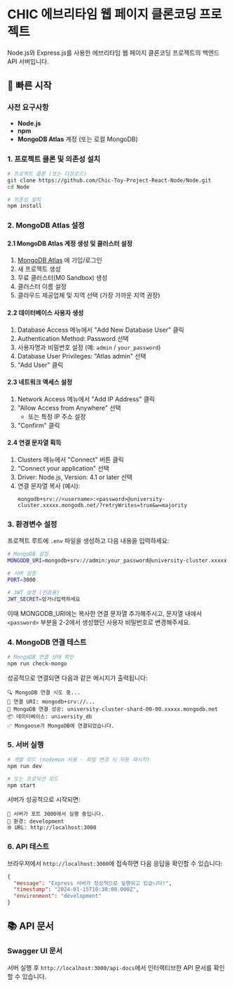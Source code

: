 # CHIC 에브리타임 웹 페이지 클론코딩 프로젝트

Node.js와 Express.js를 사용한 에브리타임 웹 페이지 클론코딩 프로젝트의 백엔드 API 서버입니다.

## 🚀 빠른 시작

### 사전 요구사항

- **Node.js**
- **npm**
- **MongoDB Atlas** 계정 (또는 로컬 MongoDB)

### 1. 프로젝트 클론 및 의존성 설치

```bash
# 프로젝트 클론 (또는 다운로드)
git clone https://github.com/Chic-Toy-Project-React-Node/Node.git
cd Node

# 의존성 설치
npm install
```

### 2. MongoDB Atlas 설정

#### 2.1 MongoDB Atlas 계정 생성 및 클러스터 설정

1. [MongoDB Atlas](https://www.mongodb.com/atlas) 에 가입/로그인
2. 새 프로젝트 생성
3. 무료 클러스터(M0 Sandbox) 생성
4. 클러스터 이름 설정
5. 클라우드 제공업체 및 지역 선택 (가장 가까운 지역 권장)

#### 2.2 데이터베이스 사용자 생성

1. Database Access 메뉴에서 "Add New Database User" 클릭
2. Authentication Method: Password 선택
3. 사용자명과 비밀번호 설정 (예: `admin` / `your_password`)
4. Database User Privileges: "Atlas admin" 선택
5. "Add User" 클릭

#### 2.3 네트워크 액세스 설정

1. Network Access 메뉴에서 "Add IP Address" 클릭
2. "Allow Access from Anywhere" 선택
   - 또는 특정 IP 주소 설정
3. "Confirm" 클릭

#### 2.4 연결 문자열 획득

1. Clusters 메뉴에서 "Connect" 버튼 클릭
2. "Connect your application" 선택
3. Driver: Node.js, Version: 4.1 or later 선택
4. 연결 문자열 복사 (예시):
   ```
   mongodb+srv://<username>:<password>@university-cluster.xxxxx.mongodb.net/?retryWrites=true&w=majority
   ```

### 3. 환경변수 설정

프로젝트 루트에 `.env` 파일을 생성하고 다음 내용을 입력하세요:

```bash
# MongoDB 설정
MONGODB_URI=mongodb+srv://admin:your_password@university-cluster.xxxxx.mongodb.net/university_db?retryWrites=true&w=majority

# 서버 설정
PORT=3000

# JWT 설정 (인증용)
JWT_SECRET=암거나입력하세요
```

이때 MONGODB_URI에는 복사한 연결 문자열 추가해주시고,
문자열 내에서 `<password>` 부분을 2-2에서 생성했던 사용자 비밀번호로 변경해주세요.

### 4. MongoDB 연결 테스트

```bash
# MongoDB 연결 상태 확인
npm run check-mongo
```

성공적으로 연결되면 다음과 같은 메시지가 출력됩니다:

```
🔍 MongoDB 연결 시도 중...
📍 연결 URI: mongodb+srv://...
🍃 MongoDB 연결 성공: university-cluster-shard-00-00.xxxxx.mongodb.net
📦 데이터베이스: university_db
✅ Mongoose가 MongoDB에 연결되었습니다.
```

### 5. 서버 실행

```bash
# 개발 모드 (nodemon 사용 - 파일 변경 시 자동 재시작)
npm run dev

# 또는 프로덕션 모드
npm start
```

서버가 성공적으로 시작되면:

```
🚀 서버가 포트 3000에서 실행 중입니다.
📍 환경: development
🌐 URL: http://localhost:3000
```

### 6. API 테스트

브라우저에서 `http://localhost:3000`에 접속하면 다음 응답을 확인할 수 있습니다:

```json
{
  "message": "Express 서버가 정상적으로 실행되고 있습니다!",
  "timestamp": "2024-01-15T10:30:00.000Z",
  "environment": "development"
}
```

## 📚 API 문서

### Swagger UI 문서

서버 실행 후 `http://localhost:3000/api-docs`에서 인터랙티브한 API 문서를 확인할 수 있습니다.
